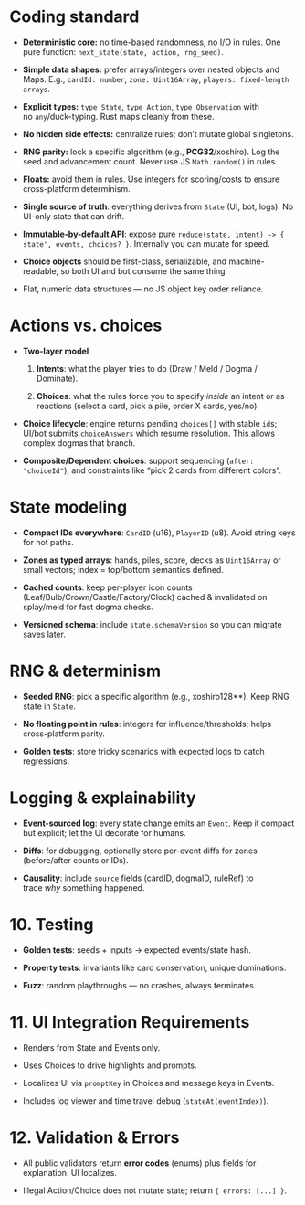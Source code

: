 
# Coding standard

- **Deterministic core:** no time-based randomness, no I/O in rules. One pure function: `next_state(state, action, rng_seed)`.
    
- **Simple data shapes:** prefer arrays/integers over nested objects and Maps. E.g., `cardId: number`, `zone: Uint16Array`, `players: fixed-length arrays`.
    
- **Explicit types:** `type State`, `type Action`, `type Observation` with no `any`/duck-typing. Rust maps cleanly from these.
    
- **No hidden side effects:** centralize rules; don’t mutate global singletons.
    
- **RNG parity:** lock a specific algorithm (e.g., **PCG32**/xoshiro). Log the seed and advancement count. Never use JS `Math.random()` in rules.
    
- **Floats:** avoid them in rules. Use integers for scoring/costs to ensure cross-platform determinism.
    
- **Single source of truth**: everything derives from `State` (UI, bot, logs). No UI-only state that can drift.
    
- **Immutable-by-default API**: expose pure `reduce(state, intent) -> { state', events, choices? }`. Internally you can mutate for speed.
    
- **Choice objects** should be first-class, serializable, and machine-readable, so both UI and bot consume the same thing
    
- Flat, numeric data structures — no JS object key order reliance.
    

# Actions vs. choices

- **Two-layer model**
    
    1. **Intents**: what the player tries to do (Draw / Meld / Dogma / Dominate).
        
    2. **Choices**: what the rules force you to specify _inside_ an intent or as reactions (select a card, pick a pile, order X cards, yes/no).
        
- **Choice lifecycle**: engine returns pending `choices[]` with stable `id`s; UI/bot submits `choiceAnswers` which resume resolution. This allows complex dogmas that branch.
    
- **Composite/Dependent choices**: support sequencing (`after: "choiceId"`), and constraints like “pick 2 cards from different colors”.
    

# State modeling

- **Compact IDs everywhere**: `CardID` (u16), `PlayerID` (u8). Avoid string keys for hot paths.
    
- **Zones as typed arrays**: hands, piles, score, decks as `Uint16Array` or small vectors; index = top/bottom semantics defined.
    
- **Cached counts**: keep per-player icon counts (Leaf/Bulb/Crown/Castle/Factory/Clock) cached & invalidated on splay/meld for fast dogma checks.
    
- **Versioned schema**: include `state.schemaVersion` so you can migrate saves later.
    

# RNG & determinism

- **Seeded RNG**: pick a specific algorithm (e.g., xoshiro128**). Keep RNG state in `State`.
    
- **No floating point in rules**: integers for influence/thresholds; helps cross-platform parity.
    
- **Golden tests**: store tricky scenarios with expected logs to catch regressions.
    

# Logging & explainability

- **Event-sourced log**: every state change emits an `Event`. Keep it compact but explicit; let the UI decorate for humans.
    
- **Diffs**: for debugging, optionally store per-event diffs for zones (before/after counts or IDs).
    
- **Causality**: include `source` fields (cardID, dogmaID, ruleRef) to trace _why_ something happened.
    

# 10. Testing

- **Golden tests**: seeds + inputs → expected events/state hash.
    
- **Property tests**: invariants like card conservation, unique dominations.
    
- **Fuzz**: random playthroughs — no crashes, always terminates.
    

# 11. UI Integration Requirements

- Renders from State and Events only.
    
- Uses Choices to drive highlights and prompts.
    
- Localizes UI via `promptKey` in Choices and message keys in Events.
    
- Includes log viewer and time travel debug (`stateAt(eventIndex)`).
    

# 12. Validation & Errors

- All public validators return **error codes** (enums) plus fields for explanation. UI localizes.
    
- Illegal Action/Choice does not mutate state; return `{ errors: [...] }`.
